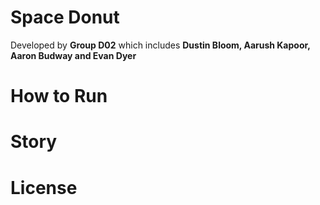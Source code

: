  # **Space Donut**

Developed by **Group D02** which includes **Dustin Bloom, Aarush Kapoor, Aaron Budway and Evan Dyer**

# **How to Run**

# **Story**

# **License**

